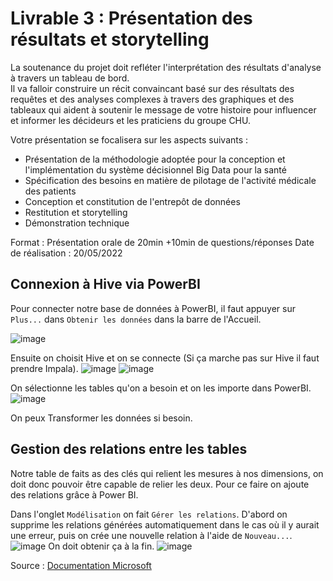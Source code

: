 # Livrable 3 : Présentation des résultats et storytelling

La soutenance du projet doit refléter l'interprétation des résultats d'analyse à travers un tableau de bord.  
Il va falloir construire un récit convaincant basé sur des résultats des requêtes et des analyses complexes à travers des graphiques et des tableaux qui aident à soutenir le message de votre histoire pour influencer et informer les décideurs et les praticiens du groupe CHU.

Votre présentation se focalisera sur les aspects suivants :

- Présentation de la méthodologie adoptée pour la conception et l'implémentation du système décisionnel Big Data pour la santé
- Spécification des besoins en matière de pilotage de l'activité médicale des patients
- Conception et constitution de l'entrepôt de données
- Restitution et storytelling
- Démonstration technique

Format : Présentation orale de 20min +10min de questions/réponses Date de réalisation : 20/05/2022


## Connexion à Hive via PowerBI
Pour connecter notre base de données à PowerBI, il faut appuyer sur `Plus...` dans `Obtenir les données` dans la barre de l'Accueil. 

![image](https://user-images.githubusercontent.com/56393986/169240436-a1f12f83-ed0b-41a9-b8a7-7951f2f19130.png)

Ensuite on choisit Hive et on se connecte (Si ça marche pas sur Hive il faut prendre Impala).
![image](https://user-images.githubusercontent.com/56393986/169240915-f72a321d-1b88-49ac-8ed1-9f4f17a0916d.png)
![image](https://user-images.githubusercontent.com/56393986/169242027-3e553d14-a4c8-47e3-a99c-98658e82bcfe.png)

On sélectionne les tables qu'on a besoin et on les importe dans PowerBI. 
![image](https://user-images.githubusercontent.com/56393986/169242424-0fb77562-3d50-462b-b952-771cbc595145.png)

On peux Transformer les données si besoin. 

## Gestion des relations entre les tables
Notre table de faits as des clés qui relient les mesures à nos dimensions, on doit donc pouvoir être capable de relier les deux. Pour ce faire on ajoute des relations grâce à Power BI.

Dans l'onglet `Modélisation` on fait `Gérer les relations`. D'abord on supprime les relations générées automatiquement dans le cas où il y aurait une erreur, puis on crée une nouvelle relation à l'aide de `Nouveau...`.
![image](https://user-images.githubusercontent.com/56393986/169246569-fc0df0dd-1234-4332-b409-1159da4ffdaa.png)
On doit obtenir ça à la fin. 
![image](https://user-images.githubusercontent.com/56393986/169247064-3b4aa6e2-9752-454e-92e4-b4eaa351a2db.png)

Source : [ Documentation Microsoft ](https://docs.microsoft.com/fr-fr/power-bi/transform-model/desktop-create-and-manage-relationships)

